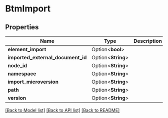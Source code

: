 # BtmImport

## Properties

Name | Type | Description | Notes
------------ | ------------- | ------------- | -------------
**element_import** | Option<**bool**> |  | [optional]
**imported_external_document_id** | Option<**String**> |  | [optional]
**node_id** | Option<**String**> |  | [optional]
**namespace** | Option<**String**> |  | [optional]
**import_microversion** | Option<**String**> |  | [optional]
**path** | Option<**String**> |  | [optional]
**version** | Option<**String**> |  | [optional]

[[Back to Model list]](../README.md#documentation-for-models) [[Back to API list]](../README.md#documentation-for-api-endpoints) [[Back to README]](../README.md)



